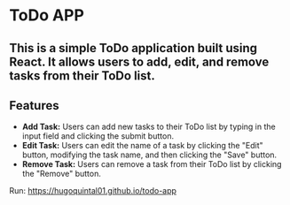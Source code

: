 <h1>ToDo APP</h1>
  
## This is a simple ToDo application built using React. It allows users to add, edit, and remove tasks from their ToDo list.

## Features

- **Add Task:** Users can add new tasks to their ToDo list by typing in the input field and clicking the submit button.
- **Edit Task:** Users can edit the name of a task by clicking the "Edit" button, modifying the task name, and then clicking the "Save" button.
- **Remove Task:** Users can remove a task from their ToDo list by clicking the "Remove" button.


Run: https://hugoquintal01.github.io/todo-app
